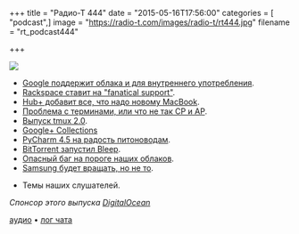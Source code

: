 +++
title = "Радио-Т 444"
date = "2015-05-16T17:56:00"
categories = [ "podcast",]
image = "https://radio-t.com/images/radio-t/rt444.jpg"
filename = "rt_podcast444"

+++

![](https://radio-t.com/images/radio-t/rt444.jpg)

* [Google поддержит облака и для внутреннего употребления](http://prsm.tc/4Oq7VX).
* [Rackspace ставит на "fanatical support"](http://prsm.tc/5KDpEd).
* [Hub+ добавит все, что надо новому MacBook](http://prsm.tc/gG4SFl).
* [Проблема с терминами, или что не так CP и AP](http://prsm.tc/7pKhnB).
* [Выпуск tmux 2.0](http://www.opennet.ru/opennews/ar.t.shtml?num=42188).
* [Google+ Collections](http://prsm.tc/OsGYBY)
* [PyCharm 4.5 на радость питоноводам](http://blog.jetbrains.com/pycharm/2015/05/meet-pycharm-4-5-all-python-tools-in-one-place/).
* [BitTorrent запустил Bleep](http://www.idownloadblog.com/2015/05/13/bittorrent-bleep-for-iphone/).
* [Опасный баг на пороге наших облаков](http://arstechnica.com/security/2015/05/extremely-serious-virtual-machine-bug-threatens-cloud-providers-everywhere/).
* [Samsung будет вращать, но не то](http://www.theverge.com/2015/5/12/8595749/samsung-round-watch-rotating-bezel).
- Темы наших слушателей.

_Спонсор этого выпуска [DigitalOcean](https://www.digitalocean.com)_

[аудио](http://cdn.radio-t.com/rt_podcast444.mp3) • [лог чата](http://chat.radio-t.com/logs/radio-t-444.html)
<audio src="http://cdn.radio-t.com/rt_podcast444.mp3" preload="none"></audio>